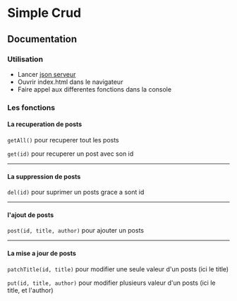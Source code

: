 #  Simple Crud

## Documentation

### Utilisation
- Lancer [json serveur](https://www.npmjs.com/package/json-server)
- Ouvrir index.html dans le navigateur
- Faire appel aux differentes fonctions dans la console

### Les fonctions

#### La recuperation de posts
`getAll()` pour recuperer tout les posts

`get(id)` pour recuperer un post avec son id

---

#### La suppression de posts
`del(id)` pour suprimer un posts grace a sont id

---

#### l'ajout de posts
`post(id, title, author)` pour ajouter un posts

---

#### La mise a jour de posts

`patchTitle(id, title)` pour modifier une seule valeur d'un posts (ici le title)

`put(id, title, author)` pour modifier plusieurs valeur d'un posts (ici le title, et l'author)

